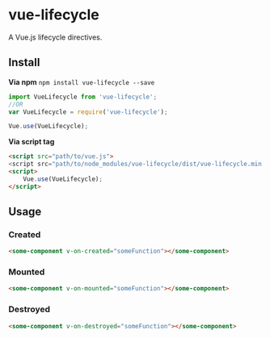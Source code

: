 # vue-lifecycle
A Vue.js lifecycle directives.

## Install
**Via npm** `npm install vue-lifecycle --save`

``` js
import VueLifecycle from 'vue-lifecycle';
//OR
var VueLifecycle = require('vue-lifecycle');

Vue.use(VueLifecycle);
```

**Via script tag**
``` html
<script src="path/to/vue.js">
<script src="path/to/node_modules/vue-lifecycle/dist/vue-lifecycle.min.js"></script>
<script>
	Vue.use(VueLifecycle);
</script>
```
## Usage
### Created
``` html
<some-component v-on-created="someFunction"></some-component>
```

### Mounted
``` html
<some-component v-on-mounted="someFunction"></some-component>
```

### Destroyed
``` html
<some-component v-on-destroyed="someFunction"></some-component>
```